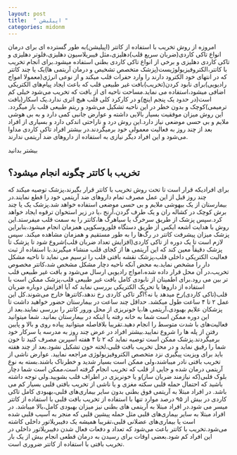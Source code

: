 ```yaml
---
layout: post
title:  " اپیلیشن "
categories: midonm
---
```

<!-- tasvir -->
امروزه از روش تخریب با استفاده از کاتتر (اپیلیشن)به طور گسترده ای  برای درمان انواع تاکی کاردی(ضربان سریع قلب)دهلیزی،مثل فیبریلاسیون دهلیزی،فلوتر دهلیزی و تاکی کاردی دهلیزی و برخی از انواع تاکی کاردی بطنی استفاده میشود.برای انجام تخریب با کاتتر،الکتروفیزیولوژيست(پزشک متخصص تشخیص و درمان آریتمی ها)یک یا چند کاتتر که در انتهای خود الکترود دارند را وارد حفرات قلب میکند و از نوعی انرژی(معمولا امواج رادیویی)برای نابود کردن(تخریب)بافت غیر طبیعی قلب که باعث ایجاد پیام‌های الکتریکی اضافی میشود،استفاده می نماید.مساحت ناحیه ای از بافت که تخریب می‌شود خیلی کم است(در حدود یک پنجم اینچ)و در کارکرد کلی قلب هیچ اثری ندارد.یک اسکار(بافت ترمیمی)کوچک و بدون خطر در این ناحیه تشکیل می‌شود و ریتم طبیعی قلب باز میگردد.
این روش میزان موفقیت بسیار بالایی داشته و عوارض جانبی کمی دارد و به بی هوشی ملایم و بی حسی موضعی نیاز دارد.این روش درد و ناراحتی اندکی دارد و بسیاری از افراد بعد از چند روز به فعالیت معمولی خود برمیگردند.در بیشتر افراد تاکی کاردی مداوا می‌شود و این افراد دیگر نیازی به استفاده از داروهای ضد آریتمی ندارند.

<p onclick='document.getElementById("more-1").style="display:block;";
 this.style="display:none;";'
 id="more-button"> بیشتر بدانید </p>
 
 <div id="more-1" class="more">
<h2>تخریب با کاتتر چگونه انجام میشود؟</h2>

برای افرادیکه قرار است تا تحت روش تخریب با کاتتر قرار بگیرند،پزشک توصیه میکند که چند روز قبل از این عمل مصرف تمام داروهای ضد آریتمی خود را قطع نمایند.در بیمارستان از یک بیهوشی ملایم و بی حسی موضعی استفاده خواهد شد.پزشک یک یا چند برش کوچک در کشاله ران و یک طرف گردن،آرنج ،یا در زیر استخوان ترقوه ایجاد خواهد کرد.سپس پزشک از طریق سرخرگ یا سیاهرگ ها،کاتتر را به سمت قلب میفرستد.این روش با هدایت اشعه ایکس از طریق دستگاه فلوروسکوپی همزمان انجام میشود،بنابراین پزشک میزان پیشرفت  کاتتر در رگ‌ها را به طور مستقیم و همزمان مشاهده میکند.
سپس لازم است تا یک دوره از تاکی کاردی(افزایش تعداد ضربان قلب)شروع شود تا پزشک تا پزشک دقیقاً معین کند که این آریتمی ها از کجای قلب منشاء میگیرند.با استفاده از ثبت فعالیت الکتریکی داخلی قلب،پزشک نقشه بافتی قلب را ترسیم می نماید تا ناحیه مشکل دار را مشخص نماید.به محض آنکه ناحیه دچار مشکل مشخص شد،کاتتر مخصوص تخریب،در آن محل قرار داده شده،امواج رادیویی ارسال می‌شود و بافت غیر طبیعی قلب تر بین می رود.برای اطمینان از نابودی کامل بافت غیر طبیعی قلب،پزشک ممکن است با استفاده از داروها یا تحریک الکتریکی بررسی نماید که آیا افزایش دوباره ضربان قلب(تاکی کاردی)رخ میدهد یا نه؟اگر تاکی کاردی رخ ندهد،کاتترها خارج می‌شوند.کل این عمل ۲ تا  ۴ ساعت طول میکشد.
حداقل چند ساعت در بیمارستان حضور خواهید داشت تا پزشکان علایم بهبودی،آریتمی ها،یا خونریزی از محل ورور کاتتر را بررسی نمایند.بعد از این دوره ممکن است شما به خانه رفته یا اینکه در بیمارستان بمانید.
شما میتوانید فعالیت‌های با شدت متوسط را انجام دهید.تقریبا بلافاصله میتوانید پیاده روی و بالا و پایین رفتن از پله ها را شروع نمایید.بیشتر افراد در عرض چند روز به مدرسه یا سرکار خود برمیگردند.پزشک ممکن است توصیه نماید که ۲ تا ۴ هفته آسپرین مصرف کنید تا خون شما را رقیق نماید و در محل تخریب بافت قلبی،لخته خون تشکیل نشود.بعد از چند هفته باید برای ویزیت پیگیری نزد متخصص الکتروفیزیولوژی مراجعه نمایید.
عوارض ناشی از تخریب بافتی نادر میباشند،ولی ممکن است بسیار شدید و خطرناک باشند.بسته به نوع آریتمی درمان شده و جایی از قلب که تخریب انجام گرفته است،ممکن است شما دچار بلوک قلبی(که نیازمند ضربان ساز)و یا خونریزی در اطراف قلب بشویید.ولی توجه داشته باشید که احتمال حمله قلبی سکته مغزی و یا ناشی از تخریب بافتی قلبی بسیار کم می باشد.
در افراد مبتلا به آریتمی فوق بطنی بدون سایر بیماری‌های قلبی،بهبودی کامل تاکی کاردی در بیش از ۹۵ درصد موارد تنها با استفاده از تخریب بافت قلبی با استفاده از کاتتر میسر می شود.در افراد مبتلا به آریتمی های بطنی نیز میزان بهبودی کامل،بالا میباشد.
در افراد مبتلا به سایر بیماری‌های قلبی مثل حمله پیشین قلبی که منجر به آسیب قلبی شده است یا بیماری‌های عضلانی قلبی،تقریبا همیشه یک دفیبریلاتور داخلی کاشته می‌شود.تخریب با کاتتر باعث می‌شود که تعداد و دفعات فعال شدن دفیبریلاتور داخلی در این افراد کم شود.بعضی اوقات برای رسیدن به درمان قطعی انجام بیش از یک بار تخریب بافتی با استفاده از کاتتر ضروری است.
</div>